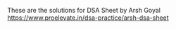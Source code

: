 These are the solutions for DSA Sheet by Arsh Goyal 
https://www.proelevate.in/dsa-practice/arsh-dsa-sheet
